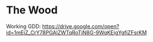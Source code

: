 # The Wood
Working GDD:
https://drive.google.com/open?id=1mEjZ_CrY78PGAlZWTqRoTjN8G-9WqKEigYgfiZFsrKM
